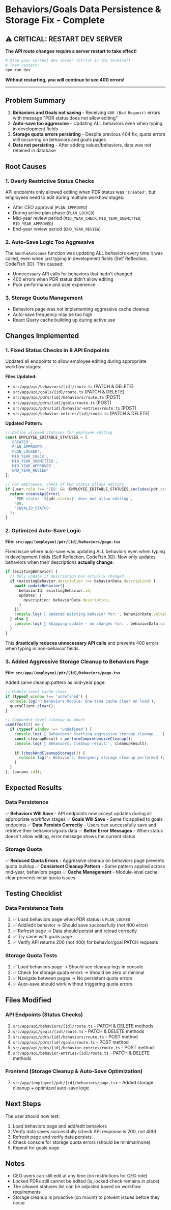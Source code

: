 # Behaviors/Goals Data Persistence & Storage Fix - Complete

## ⚠️ CRITICAL: RESTART DEV SERVER

**The API route changes require a server restart to take effect!**

```bash
# Stop your current dev server (Ctrl+C in the terminal)
# Then restart:
npm run dev
```

**Without restarting, you will continue to see 400 errors!**

---

## Problem Summary
1. **Behaviors and Goals not saving** - Receiving `400 (Bad Request)` errors with message "PDR status does not allow editing"
2. **Auto-save too aggressive** - Updating ALL behaviors even when typing in development fields
3. **Storage quota errors persisting** - Despite previous 404 fix, quota errors still occurring on behaviors and goals pages
4. **Data not persisting** - After adding values/behaviors, data was not retained in database

## Root Causes

### 1. Overly Restrictive Status Checks
API endpoints only allowed editing when PDR status was `'Created'`, but employees need to edit during multiple workflow stages:
- After CEO approval (`PLAN_APPROVED`)
- During active plan phase (`PLAN_LOCKED`)
- Mid-year review period (`MID_YEAR_CHECK`, `MID_YEAR_SUBMITTED`, `MID_YEAR_APPROVED`)
- End-year review period (`END_YEAR_REVIEW`)

### 2. Auto-Save Logic Too Aggressive

The `handleAutoSave` function was updating ALL behaviors every time it was called, even when just typing in development fields (Self Reflection, CodeFish 3D). This caused:
- Unnecessary API calls for behaviors that hadn't changed
- 400 errors when PDR status didn't allow editing
- Poor performance and user experience

### 3. Storage Quota Management
- Behaviors page was not implementing aggressive cache cleanup
- Auto-save frequency may be too high
- React Query cache building up during active use

## Changes Implemented

### 1. Fixed Status Checks in 8 API Endpoints

Updated all endpoints to allow employee editing during appropriate workflow stages:

**Files Updated:**
- `src/app/api/behaviors/[id]/route.ts` (PATCH & DELETE)
- `src/app/api/goals/[id]/route.ts` (PATCH & DELETE)
- `src/app/api/pdrs/[id]/behaviors/route.ts` (POST)
- `src/app/api/pdrs/[id]/goals/route.ts` (POST)
- `src/app/api/pdrs/[id]/behavior-entries/route.ts` (POST)
- `src/app/api/behavior-entries/[id]/route.ts` (PATCH & DELETE)

**Updated Pattern:**
```typescript
// Define allowed statuses for employee editing
const EMPLOYEE_EDITABLE_STATUSES = [
  'CREATED',
  'PLAN_APPROVED', 
  'PLAN_LOCKED',
  'MID_YEAR_CHECK',
  'MID_YEAR_SUBMITTED',
  'MID_YEAR_APPROVED',
  'END_YEAR_REVIEW'
];

// For employees, check if PDR status allows editing
if (user.role !== 'CEO' && !EMPLOYEE_EDITABLE_STATUSES.includes(pdr.status)) {
  return createApiError(
    `PDR status '${pdr.status}' does not allow editing`, 
    400, 
    'INVALID_STATUS'
  );
}
```

### 2. Optimized Auto-Save Logic

**File: `src/app/(employee)/pdr/[id]/behaviors/page.tsx`**

Fixed issue where auto-save was updating ALL behaviors even when typing in development fields (Self Reflection, CodeFish 3D). Now only updates behaviors when their descriptions **actually change**:

```typescript
if (existingBehavior) {
  // Only update if description has actually changed
  if (existingBehavior.description !== behaviorData.description) {
    await updateBehavior({
      behaviorId: existingBehavior.id,
      updates: {
        description: behaviorData.description,
      }
    });
    console.log('🔧 Updated existing behavior for:', behaviorData.valueName);
  } else {
    console.log('🔧 Skipping update - no changes for:', behaviorData.valueName);
  }
}
```

This **drastically reduces unnecessary API calls** and prevents 400 errors when typing in non-behavior fields.

### 3. Added Aggressive Storage Cleanup to Behaviors Page

**File: `src/app/(employee)/pdr/[id]/behaviors/page.tsx`**

Added same cleanup pattern as mid-year page:

```typescript
// Module-level cache clear
if (typeof window !== 'undefined') {
  console.log('🧹 Behaviors Module: One-time cache clear on load');
  queryClient.clear();
}

// Component-level cleanup on mount
useEffect(() => {
  if (typeof window !== 'undefined') {
    console.log('🧹 Behaviors: Starting aggressive storage cleanup...');
    const cleanupResult = performComprehensiveCleanup();
    console.log('🧹 Behaviors: Cleanup result:', cleanupResult);
    
    if (checkAndCleanupStorage()) {
      console.log('⚠️ Behaviors: Emergency storage cleanup performed');
    }
  }
}, [params.id]);
```

## Expected Results

### Data Persistence
✅ **Behaviors Will Save** - API endpoints now accept updates during all appropriate workflow stages
✅ **Goals Will Save** - Same fix applied to goals endpoints
✅ **Data Persists Correctly** - Users can successfully save and retrieve their behaviors/goals data
✅ **Better Error Messages** - When status doesn't allow editing, error message shows the current status

### Storage Quota
✅ **Reduced Quota Errors** - Aggressive cleanup on behaviors page prevents quota buildup
✅ **Consistent Cleanup Pattern** - Same pattern applied across mid-year, behaviors pages
✅ **Cache Management** - Module-level cache clear prevents initial quota issues

## Testing Checklist

### Data Persistence Tests
1. ✅ Load behaviors page when PDR status is `PLAN_LOCKED`
2. ✅ Add/edit behavior → Should save successfully (not 400 error)
3. ✅ Refresh page → Data should persist and reload correctly
4. ✅ Try same with goals page
5. ✅ Verify API returns 200 (not 400) for behavior/goal PATCH requests

### Storage Quota Tests
1. ✅ Load behaviors page → Should see cleanup logs in console
2. ✅ Check for storage quota errors → Should be zero or minimal
3. ✅ Navigate between pages → No persistent quota errors
4. ✅ Auto-save should work without triggering quota errors

## Files Modified

### API Endpoints (Status Checks)
1. `src/app/api/behaviors/[id]/route.ts` - PATCH & DELETE methods
2. `src/app/api/goals/[id]/route.ts` - PATCH & DELETE methods
3. `src/app/api/pdrs/[id]/behaviors/route.ts` - POST method
4. `src/app/api/pdrs/[id]/goals/route.ts` - POST method
5. `src/app/api/pdrs/[id]/behavior-entries/route.ts` - POST method
6. `src/app/api/behavior-entries/[id]/route.ts` - PATCH & DELETE methods

### Frontend (Storage Cleanup & Auto-Save Optimization)
7. `src/app/(employee)/pdr/[id]/behaviors/page.tsx` - Added storage cleanup + optimized auto-save logic

## Next Steps

The user should now test:
1. Load behaviors page and add/edit behaviors
2. Verify data saves successfully (check API response is 200, not 400)
3. Refresh page and verify data persists
4. Check console for storage quota errors (should be minimal/none)
5. Repeat for goals page

## Notes

- CEO users can still edit at any time (no restrictions for CEO role)
- Locked PDRs still cannot be edited (is_locked check remains in place)
- The allowed statuses list can be adjusted based on workflow requirements
- Storage cleanup is proactive (on mount) to prevent issues before they occur

